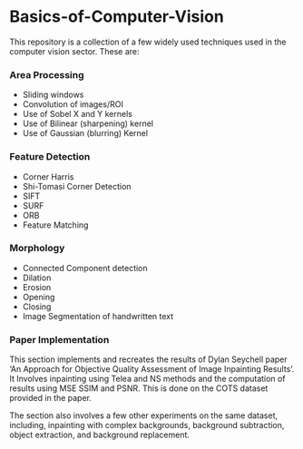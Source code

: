 # Basics-of-Computer-Vision

This repository is a collection of a few widely used techniques used in the computer vision sector. These are:

### Area Processing
* Sliding windows
* Convolution of images/ROI
* Use of Sobel X and Y kernels 
* Use of Bilinear (sharpening) kernel 
* Use of Gaussian (blurring) Kernel 

### Feature Detection
* Corner Harris
* Shi-Tomasi Corner Detection 
* SIFT
* SURF
* ORB
* Feature Matching 

### Morphology
* Connected Component detection 
* Dilation
* Erosion 
* Opening
* Closing 
* Image Segmentation of handwritten text 

### Paper Implementation 
This section implements and recreates the results of Dylan Seychell paper ‘An Approach for Objective Quality Assessment of Image Inpainting Results’. It Involves inpainting using Telea and NS methods and the computation of results using MSE SSIM and PSNR. This is done on the COTS dataset provided in the paper. 

The section also involves a few other experiments on the same dataset, including, inpainting with complex backgrounds, background subtraction, object extraction, and background replacement. 

